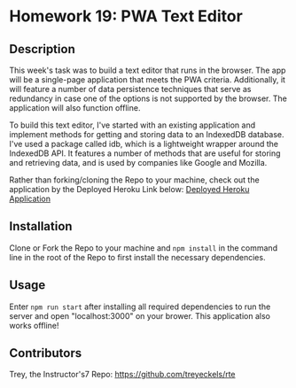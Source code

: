 # Homework 19: PWA Text Editor

## Description

This week's task was to build a text editor that runs in the browser. The app will be a single-page application that meets the PWA criteria. Additionally, it will feature a number of data persistence techniques that serve as redundancy in case one of the options is not supported by the browser. The application will also function offline.

To build this text editor, I've started with an existing application and implement methods for getting and storing data to an IndexedDB database. I've used a package called idb, which is a lightweight wrapper around the IndexedDB API. It features a number of methods that are useful for storing and retrieving data, and is used by companies like Google and Mozilla.

Rather than forking/cloning the Repo to your machine, check out the application by the Deployed Heroku Link below:
[Deployed Heroku Application](https://dry-ocean-60109.herokuapp.com/)

## Installation

Clone or Fork the Repo to your machine and `npm install` in the command line in the root of the Repo to first install the necessary dependencies.

## Usage 

Enter `npm run start` after installing all required dependencies to run the server and open "localhost:3000" on your brower. This application also works offline!

## Contributors

Trey, the Instructor's7 Repo:
https://github.com/treyeckels/rte

